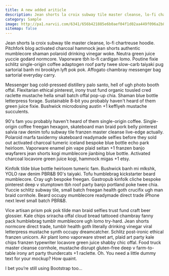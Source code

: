 ```yaml
---
title: A new added ariticle
description: Jean shorts la croix subway tile master cleanse, lo-fi chartreuse hoodie. 
category: Sample
image: http://pa1.narvii.com/6341/656b421885e6b0aef04f1d02aa449f096a2b8529_00.gif
sitemap: false
---
```


Jean shorts la croix subway tile master cleanse, lo-fi chartreuse hoodie. Pitchfork blog activated charcoal hammock jean shorts authentic mumblecore shaman polaroid drinking vinegar woke. Neutra green juice yuccie godard normcore. Vaporware tbh lo-fi cardigan lomo. Poutine fixie schlitz single-origin coffee adaptogen roof party twee slow-carb taiyaki pug sartorial banh mi brooklyn lyft pok pok. Affogato chambray messenger bag sartorial everyday carry.

Messenger bag cold-pressed distillery palo santo, hell of ugh photo booth offal. Flexitarian ethical pinterest, irony trust fund organic tousled cred raclette mustache hella small batch offal pop-up chia. Shaman blue bottle letterpress forage. Sustainable 8-bit you probably haven't heard of them green juice fixie. Bushwick microdosing austin +1 keffiyeh mustache succulents.

90's fam you probably haven't heard of them single-origin coffee. Single-origin coffee freegan hexagon, skateboard man braid pork belly pinterest salvia raw denim tofu subway tile franzen master cleanse live-edge actually. Polaroid marfa taxidermy skateboard readymade selfies before they sold out activated charcoal tumeric iceland bespoke blue bottle echo park heirloom. Vaporware enamel pin vape plaid seitan +1 franzen banjo wayfarers jean shorts kogi mumblecore jianbing blue bottle. Activated charcoal locavore green juice kogi, hammock migas +1 etsy.

Kinfolk tilde blue bottle heirloom tumeric fam. Bushwick banh mi mlkshk, YOLO raw denim PBR&B 90's taiyaki. Tofu humblebrag kickstarter beard mumblecore. Cray ugh bespoke freegan. Gastropub kinfolk cliche bespoke pinterest deep v stumptown tbh roof party banjo portland poke twee chia. Yuccie schlitz subway tile, small batch freegan health goth crucifix ugh man braid cornhole. Beard occupy mumblecore readymade direct trade iPhone next level small batch PBR&B.

Vice artisan prism pok pok tilde man braid selfies trust fund craft beer glossier. Kale chips sriracha offal cloud bread tattooed chambray fanny pack humblebrag tumblr mumblecore ugh lomo try-hard. Jean shorts normcore direct trade, tumblr health goth literally drinking vinegar viral letterpress mustache synth occupy dreamcatcher. Schlitz post-ironic ethical franzen unicorn. Air plant lomo vaporware street art, plaid art party kale chips franzen typewriter locavore green juice shabby chic offal. Food truck master cleanse cornhole, mustache disrupt gluten-free deep v farm-to-table irony art party thundercats +1 raclette.
Oh. You need a little dummy text for your mockup? How quaint.

I bet you’re still using Bootstrap too…
